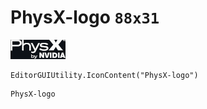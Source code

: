 # PhysX-logo `88x31`
<img src="/img/PhysX-logo.png" width=88 height=31>

``` CSharp
EditorGUIUtility.IconContent("PhysX-logo")
```
```
PhysX-logo
```

